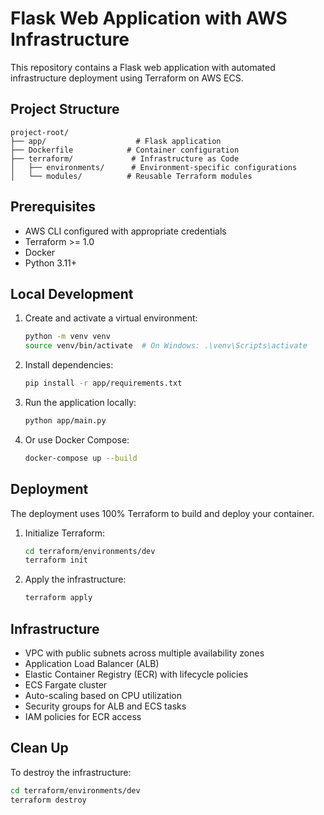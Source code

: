 # Flask Web Application with AWS Infrastructure

This repository contains a Flask web application with automated infrastructure deployment using Terraform on AWS ECS.

## Project Structure

```
project-root/
├── app/                    # Flask application
├── Dockerfile            # Container configuration
├── terraform/             # Infrastructure as Code
│   ├── environments/      # Environment-specific configurations
│   └── modules/          # Reusable Terraform modules

```

## Prerequisites

- AWS CLI configured with appropriate credentials
- Terraform >= 1.0
- Docker
- Python 3.11+

## Local Development

1. Create and activate a virtual environment:
   ```bash
   python -m venv venv
   source venv/bin/activate  # On Windows: .\venv\Scripts\activate
   ```

2. Install dependencies:
   ```bash
   pip install -r app/requirements.txt
   ```

3. Run the application locally:
   ```bash
   python app/main.py
   ```

4. Or use Docker Compose:
   ```bash
   docker-compose up --build
   ```

## Deployment
The deployment uses 100% Terraform to build and deploy your container. 

1. Initialize Terraform:
   ```bash
   cd terraform/environments/dev
   terraform init
   ```

2. Apply the infrastructure:
   ```bash
   terraform apply
   ```

## Infrastructure

- VPC with public subnets across multiple availability zones
- Application Load Balancer (ALB)
- Elastic Container Registry (ECR) with lifecycle policies
- ECS Fargate cluster
- Auto-scaling based on CPU utilization
- Security groups for ALB and ECS tasks
- IAM policies for ECR access

## Clean Up

To destroy the infrastructure:
```bash
cd terraform/environments/dev
terraform destroy
```